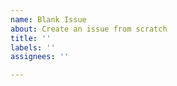 ```yaml
---
name: Blank Issue
about: Create an issue from scratch
title: ''
labels: ''
assignees: ''

---
```



